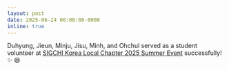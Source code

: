 ```yaml
---
layout: post
date: 2025-06-24 00:00:00-0000
inline: true
---
```


Duhyung, Jieun, Minju, Jisu, Minh, and Ohchul served
as a student volunteer at
<a href="https://2025summer.sigchi.kr/">SIGCHI Korea Local Chapter 2025 Summer Event</a>
successfully! :sparkles: :smile:</p>
